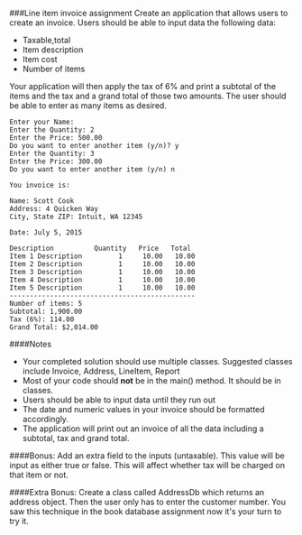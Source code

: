 <!--djw:done
djw: 03.12.16 added text to clarify assignment
-->
###Line item invoice assignment
Create an application that allows users to create an invoice. 
Users should be able to input data the following data:
* Taxable,total
* Item description
* Item cost
* Number of items

Your application will then apply the tax of 6% and print a subtotal of the items and the tax and a grand total of those two amounts. The user should be able to enter as many items as desired.

```
Enter your Name: 
Enter the Quantity: 2
Enter the Price: 500.00
Do you want to enter another item (y/n)? y
Enter the Quantity: 3
Enter the Price: 300.00
Do you want to enter another item (y/n) n

You invoice is:

Name: Scott Cook
Address: 4 Quicken Way
City, State ZIP: Intuit, WA 12345

Date: July 5, 2015

Description          Quantity   Price   Total
Item 1 Description         1     10.00   10.00
Item 2 Description         1     10.00   10.00
Item 3 Description         1     10.00   10.00
Item 4 Description         1     10.00   10.00
Item 5 Description         1     10.00   10.00
----------------------------------------------
Number of items: 5
Subtotal: 1,900.00
Tax (6%): 114.00
Grand Total: $2,014.00
```

####Notes
* Your completed solution should use multiple classes. Suggested classes include Invoice, Address, LineItem, Report
* Most of your code should **not** be in the main() method. It should be in classes.
* Users should be able to input data until they run out
* The date and numeric values in your invoice should be formatted accordingly.
* The application will print out an invoice of all the data including a subtotal, tax and grand total.

####Bonus: 
Add an extra field to the inputs (untaxable). This value will be input as either true or false. This will affect whether tax will be charged on that item or not. 

####Extra Bonus:
Create a class called AddressDb which returns an address object. Then the user only has to enter the customer number. You saw this technique in the book database assignment now it's your turn to try it.



 
